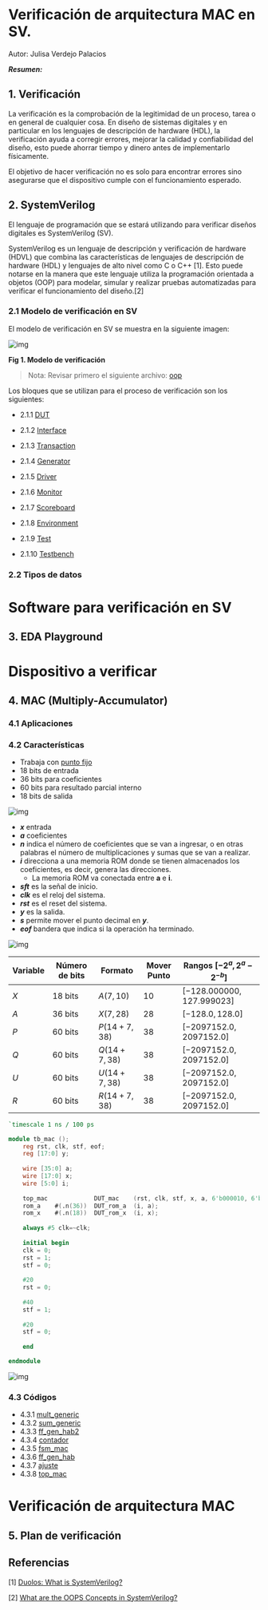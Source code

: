 # Verificación de arquitectura MAC en SV.
Autor: Julisa Verdejo Palacios



***Resumen:***



## 1. Verificación

La verificación es la comprobación de la legitimidad de un proceso, tarea o en general de cualquier cosa. En diseño de sistemas digitales y en particular en los lenguajes de descripción de hardware (HDL), la verificación ayuda a corregir errores, mejorar la calidad y confiabilidad del diseño, esto puede ahorrar tiempo y dinero antes de implementarlo físicamente.

El objetivo de hacer verificación no es solo para encontrar errores sino asegurarse que el dispositivo cumple con el funcionamiento esperado.

##  2. SystemVerilog

El lenguaje de programación que se estará utilizando para verificar diseños digitales es SystemVerilog (SV).

SystemVerilog es un lenguaje de descripción y verificación de hardware (HDVL) que combina las características de lenguajes de descripción de hardware (HDL) y lenguajes de alto nivel como C o C++ [1]. Esto puede notarse en la manera que este lenguaje utiliza la programación orientada a objetos (OOP) para modelar, simular y realizar pruebas automatizadas para verificar el funcionamiento del diseño.[2]

### 2.1 Modelo de verificación en SV

El modelo de verificación en SV se muestra en la siguiente imagen:

![img](imagenes/bloques_sv.svg)

**Fig 1. Modelo de verificación**

> Nota: Revisar primero el siguiente archivo: [oop](oop.md)

Los bloques que se utilizan para el proceso de verificación son los siguientes:

- 2.1.1 [DUT](21_9_dut.md)

- 2.1.2 [Interface](21_1_interface.md)

- 2.1.3 [Transaction](21_2_transaction.md)

- 2.1.4 [Generator](21_3_generator.md)

- 2.1.5 [Driver](21_4_driver.md)

- 2.1.6 [Monitor](21_5_monitor.md)

- 2.1.7 [Scoreboard](21_6_scoreboard.md)

- 2.1.8 [Environment](21_7_environment.md)

- 2.1.9 [Test](21_8_test.md)

- 2.1.10 [Testbench](21_10_testbench.md)

  

### 2.2 Tipos de datos



# Software para verificación en SV





## 3. EDA Playground

 







# Dispositivo a verificar



## 4. MAC (Multiply-Accumulator)



### 4.1 Aplicaciones

### 4.2 Características

* Trabaja con [punto fijo](fixed_point.md)
* 18 bits de entrada 
* 36 bits para coeficientes
* 60 bits para resultado parcial interno
* 18 bits de salida

![img](imagenes/mac.svg)

* ***x*** entrada
* ***a*** coeficientes
* ***n*** indica el número de coeficientes que se van a ingresar, o en otras palabras el número de multiplicaciones y sumas que se van a realizar.
* ***i*** direcciona a una memoria ROM donde se tienen almacenados los coeficientes, es decir, genera las direcciones.
  * La memoria ROM va conectada entre **a** e **i**.
* ***sft*** es la señal de inicio.
* ***clk*** es el reloj del sistema.
* ***rst*** es el reset del sistema.
* ***y*** es la salida.
* ***s*** permite mover el punto decimal en ***y***.
* ***eof*** bandera que indica si la operación ha terminado.







![img](imagenes/mac_bloques.svg)



| Variable | Número de bits | Formato      | Mover Punto | Rangos $[-2^{a}, 2^{a} - 2^{-b}]$ |
| -------- | -------------- | ------------ | ----------- | --------------------------------- |
| $X$      | $18$ bits      | $A(7,10)$    | $10$        | $[ -128.000000, 127.999023]$      |
| $A$      | $36$ bits      | $X(7,28)$    | $28$        | $[ -128.0, 128.0 ]$               |
| $P$      | $60$ bits      | $P(14+7,38)$ | $38$        | $[ -2097152.0, 2097152.0  ]$      |
| $Q$      | $60$ bits      | $Q(14+7,38)$ | $38$        | $[ -2097152.0, 2097152.0  ]$      |
| $U$      | $60$ bits      | $U(14+7,38)$ | $38$        | $[ -2097152.0, 2097152.0  ]$      |
| $R$      | $60$ bits      | $R(14+7,38)$ | $38$        | $[ -2097152.0, 2097152.0  ]$      |





```verilog
`timescale 1 ns / 100 ps

module tb_mac ();
	reg rst, clk, stf, eof;
	reg [17:0] y;
	
	wire [35:0] a;
	wire [17:0] x;	 
	wire [5:0] i;	
	
	top_mac             DUT_mac    (rst, clk, stf, x, a, 6'b000010, 6'b011100, eof, i, y);
	rom_a    #(.n(36))  DUT_rom_a  (i, a);
	rom_x	 #(.n(18))  DUT_rom_x  (i, x);
	
	always #5 clk=~clk;
	
	initial begin
	clk = 0;
	rst = 1;
	stf = 0;
	
	#20
	rst = 0;	
	
	#40
	stf = 1;
	
	#20
	stf = 0;
		
	end

endmodule

```



![img](imagenes/simulacion.png)



### 4.3 Códigos

- 4.3.1 [mult_generic](01_mult_generic.md)
- 4.3.2 [sum_generic](02_sum_generic.md)
- 4.3.3 [ff_gen_hab2](03_ff_gen_hab2.md)
- 4.3.4 [contador](04_contador.md)
- 4.3.5 [fsm_mac](05_fsm_mac.md)
- 4.3.6 [ff_gen_hab](06_ff_gen_hab.md)
- 4.3.7 [ajuste](07_ajuste.md)
- 4.3.8 [top_mac](08_top_mac.md)





# Verificación de arquitectura MAC



## 5. Plan de verificación





## Referencias

[1] [Duolos: What is SystemVerilog?](https://www.doulos.com/knowhow/systemverilog/what-is-systemverilog/)

[2] [What are the OOPS Concepts in SystemVerilog?](https://chipedge.com/what-are-the-oops-concepts-in-systemverilog/)











